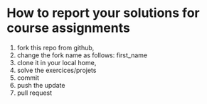 # How to report your solutions for course assignments

1. fork this repo from github,
2. change the fork name as follows: first_name
3. clone it in your local home, 
4. solve the exercices/projets
5. commit
6. push the update 
7. pull request
